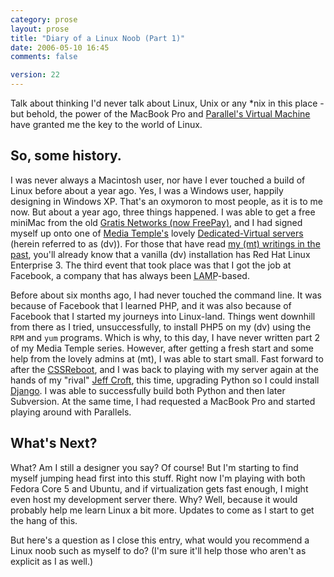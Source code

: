```yaml
---
category: prose
layout: prose
title: "Diary of a Linux Noob (Part 1)"
date: 2006-05-10 16:45
comments: false

version: 22
---
```


Talk about thinking I'd never talk about Linux, Unix or any *nix in this place - but behold, the power of the MacBook Pro and [Parallel's Virtual Machine][1] have granted me the key to the world of Linux.

## So, some history.

I was never always a Macintosh user, nor have I ever touched a build of Linux before about a year ago. Yes, I was a Windows user, happily designing in Windows XP. That's an oxymoron to most people, as it is to me now. But about a year ago, three things happened. I was able to get a free miniMac from the old [Gratis Networks (now FreePay)][2], and I had signed myself up onto one of [Media Temple's][3] lovely [Dedicated-Virtual servers][4] (herein referred to as (dv)). For those that have read [my (mt) writings in the past][5], you'll already know that a vanilla (dv) installation has Red Hat Linux Enterprise 3. The third event that took place was that I got the job at Facebook, a company that has always been <acronym title="Linux, Apache, mySQL, PHP">LAMP</acronym>-based.

Before about six months ago, I had never touched the command line. It was because of Facebook that I learned PHP, and it was also because of Facebook that I started my journeys into Linux-land. Things went downhill from there as I tried, unsuccessfully, to install PHP5 on my (dv) using the `RPM` and `yum` programs. Which is why, to this day, I have never written part 2 of my Media Temple series. However, after getting a fresh start and some help from the lovely admins at (mt), I was able to start small. Fast forward to after the [CSSReboot][6], and I was back to playing with my server again at the hands of my "rival" [Jeff Croft][7], this time, upgrading Python so I could install [Django][8]. I was able to successfully build both Python and then later Subversion. At the same time, I had requested a MacBook Pro and started playing around with Parallels.

## What's Next?

What? Am I still a designer you say? Of course! But I'm starting to find myself jumping head first into this stuff. Right now I'm playing with both Fedora Core 5 and Ubuntu, and if virtualization gets fast enough, I might even host my development server there. Why? Well, because it would probably help me learn Linux a bit more. Updates to come as I start to get the hang of this.

But here's a question as I close this entry, what would you recommend a Linux noob such as myself to do? (I'm sure it'll help those who aren't as explicit as I as well.)

[1]: http://www.parallels.com/
[2]: http://freepay.com
[3]: http://mediatemple.net/.from/avalonstar.com
[4]: http://www.mediatemple.net/services/webhosting/dv/
[5]: http://avalonstar.com/2005/10/27/your-media-temple-server-part-1/
[6]: http://cssreboot.com/
[7]: http://jeffcroft.com/
[8]: http://djangoproject.com/
